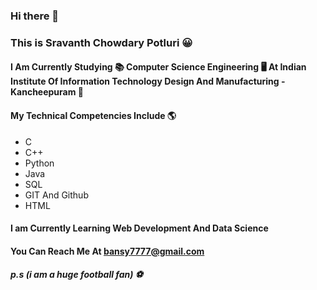 ### Hi there 👋
### This is Sravanth Chowdary Potluri 😀
#### I Am Currently Studying 📚 Computer Science Engineering 🖥 At Indian Institute Of Information Technology Design And Manufacturing - Kancheepuram 🏫
#### My Technical Competencies Include 🌎
- C
- C++
- Python
- Java
- SQL
- GIT And Github
- HTML
#### I am Currently Learning Web Development And Data Science 
#### You Can Reach Me At bansy7777@gmail.com
##### p.s (i am a huge football fan) ⚽️

<!--
**parzival979/parzival979** is a ✨ _special_ ✨ repository because its `README.md` (this file) appears on your GitHub profile.

Here are some ideas to get you started:

- 🔭 I’m currently working on ...
- 🌱 I’m currently learning ...
- 👯 I’m looking to collaborate on ...
- 🤔 I’m looking for help with ...
- 💬 Ask me about ...
- 📫 How to reach me: ...
- 😄 Pronouns: ...
- ⚡ Fun fact: ...
-->


